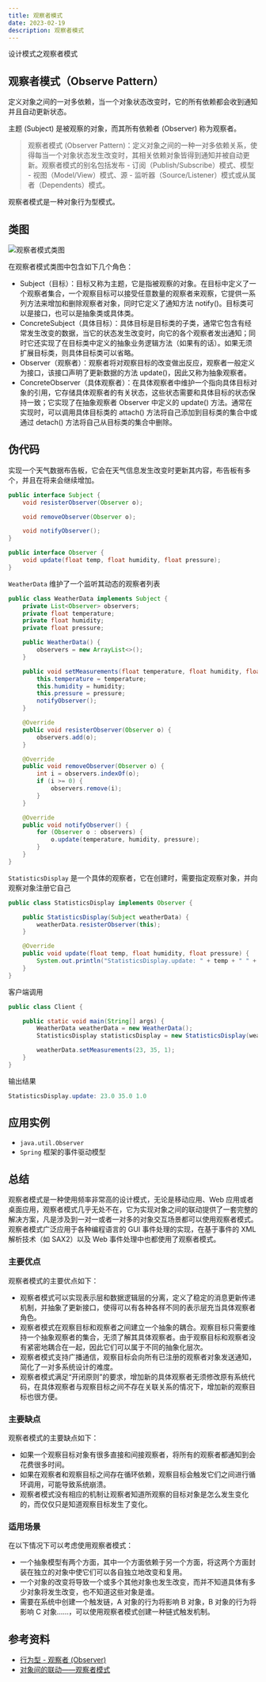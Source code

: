 ```yaml
---
title: 观察者模式
date: 2023-02-19
description: 观察者模式
---
```


设计模式之观察者模式
<!-- more -->

## 观察者模式（Observe Pattern）

定义对象之间的一对多依赖，当一个对象状态改变时，它的所有依赖都会收到通知并且自动更新状态。

主题 (Subject) 是被观察的对象，而其所有依赖者 (Observer) 称为观察者。

> 观察者模式 (Observer Pattern)：定义对象之间的一种一对多依赖关系，使得每当一个对象状态发生改变时，其相关依赖对象皆得到通知并被自动更新。观察者模式的别名包括发布 - 订阅（Publish/Subscribe）模式、模型 - 视图（Model/View）模式、源 - 监听器（Source/Listener）模式或从属者（Dependents）模式。

观察者模式是一种对象行为型模式。

## 类图

![观察者模式类图](https://cdn.staticaly.com/gh/AlexChen68/OSS@master/blog/advance/observer_pattern.png)

在观察者模式类图中包含如下几个角色：

- Subject（目标）：目标又称为主题，它是指被观察的对象。在目标中定义了一个观察者集合，一个观察目标可以接受任意数量的观察者来观察，它提供一系列方法来增加和删除观察者对象，同时它定义了通知方法 notify()。目标类可以是接口，也可以是抽象类或具体类。
- ConcreteSubject（具体目标）：具体目标是目标类的子类，通常它包含有经常发生改变的数据，当它的状态发生改变时，向它的各个观察者发出通知；同时它还实现了在目标类中定义的抽象业务逻辑方法（如果有的话）。如果无须扩展目标类，则具体目标类可以省略。
- Observer（观察者）：观察者将对观察目标的改变做出反应，观察者一般定义为接口，该接口声明了更新数据的方法 update()，因此又称为抽象观察者。
- ConcreteObserver（具体观察者）：在具体观察者中维护一个指向具体目标对象的引用，它存储具体观察者的有关状态，这些状态需要和具体目标的状态保持一致；它实现了在抽象观察者 Observer 中定义的 update() 方法。通常在实现时，可以调用具体目标类的 attach() 方法将自己添加到目标类的集合中或通过 detach() 方法将自己从目标类的集合中删除。

## 伪代码

实现一个天气数据布告板，它会在天气信息发生改变时更新其内容，布告板有多个，并且在将来会继续增加。

```java
public interface Subject {
    void resisterObserver(Observer o);

    void removeObserver(Observer o);

    void notifyObserver();
}

public interface Observer {
    void update(float temp, float humidity, float pressure);
}
```

`WeatherData` 维护了一个监听其动态的观察者列表

```java
public class WeatherData implements Subject {
    private List<Observer> observers;
    private float temperature;
    private float humidity;
    private float pressure;

    public WeatherData() {
        observers = new ArrayList<>();
    }

    public void setMeasurements(float temperature, float humidity, float pressure) {
        this.temperature = temperature;
        this.humidity = humidity;
        this.pressure = pressure;
        notifyObserver();
    }

    @Override
    public void resisterObserver(Observer o) {
        observers.add(o);
    }

    @Override
    public void removeObserver(Observer o) {
        int i = observers.indexOf(o);
        if (i >= 0) {
            observers.remove(i);
        }
    }

    @Override
    public void notifyObserver() {
        for (Observer o : observers) {
            o.update(temperature, humidity, pressure);
        }
    }
}
```

`StatisticsDisplay` 是一个具体的观察者，它在创建时，需要指定观察对象，并向观察对象注册它自己

```java
public class StatisticsDisplay implements Observer {

    public StatisticsDisplay(Subject weatherData) {
        weatherData.resisterObserver(this);
    }

    @Override
    public void update(float temp, float humidity, float pressure) {
        System.out.println("StatisticsDisplay.update: " + temp + " " + humidity + " " + pressure);
    }
}
```

客户端调用

```java
public class Client {

    public static void main(String[] args) {
        WeatherData weatherData = new WeatherData();
        StatisticsDisplay statisticsDisplay = new StatisticsDisplay(weatherData);

        weatherData.setMeasurements(23, 35, 1);
    }
}
```

输出结果

```java
StatisticsDisplay.update: 23.0 35.0 1.0
```

## 应用实例

- `java.util.Observer`
- `Spring` 框架的事件驱动模型

## 总结

观察者模式是一种使用频率非常高的设计模式，无论是移动应用、Web 应用或者桌面应用，观察者模式几乎无处不在，它为实现对象之间的联动提供了一套完整的解决方案，凡是涉及到一对一或者一对多的对象交互场景都可以使用观察者模式。观察者模式广泛应用于各种编程语言的 GUI 事件处理的实现，在基于事件的 XML 解析技术（如 SAX2）以及 Web 事件处理中也都使用了观察者模式。

### 主要优点

观察者模式的主要优点如下：

- 观察者模式可以实现表示层和数据逻辑层的分离，定义了稳定的消息更新传递机制，并抽象了更新接口，使得可以有各种各样不同的表示层充当具体观察者角色。
- 观察者模式在观察目标和观察者之间建立一个抽象的耦合。观察目标只需要维持一个抽象观察者的集合，无须了解其具体观察者。由于观察目标和观察者没有紧密地耦合在一起，因此它们可以属于不同的抽象化层次。
- 观察者模式支持广播通信，观察目标会向所有已注册的观察者对象发送通知，简化了一对多系统设计的难度。
- 观察者模式满足“开闭原则”的要求，增加新的具体观察者无须修改原有系统代码，在具体观察者与观察目标之间不存在关联关系的情况下，增加新的观察目标也很方便。

### 主要缺点

观察者模式的主要缺点如下：

- 如果一个观察目标对象有很多直接和间接观察者，将所有的观察者都通知到会花费很多时间。
- 如果在观察者和观察目标之间存在循环依赖，观察目标会触发它们之间进行循环调用，可能导致系统崩溃。
- 观察者模式没有相应的机制让观察者知道所观察的目标对象是怎么发生变化的，而仅仅只是知道观察目标发生了变化。

### 适用场景

在以下情况下可以考虑使用观察者模式：

- 一个抽象模型有两个方面，其中一个方面依赖于另一个方面，将这两个方面封装在独立的对象中使它们可以各自独立地改变和复用。
- 一个对象的改变将导致一个或多个其他对象也发生改变，而并不知道具体有多少对象将发生改变，也不知道这些对象是谁。
- 需要在系统中创建一个触发链，A 对象的行为将影响 B 对象，B 对象的行为将影响 C 对象……，可以使用观察者模式创建一种链式触发机制。

## 参考资料

- [行为型 - 观察者 (Observer)](https://pdai.tech/md/dev-spec/pattern/19_observer.html)
- [对象间的联动——观察者模式](https://blog.csdn.net/lovelion/article/details/7720382)